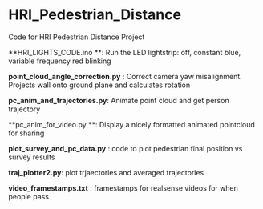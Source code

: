 # HRI_Pedestrian_Distance
Code for HRI Pedestrian Distance Project


**HRI_LIGHTS_CODE.ino **: Run the LED lightstrip: off, constant blue, variable frequency red blinking

**point_cloud_angle_correction.py** : Correct camera yaw misalignment. Projects wall onto ground plane and calculates rotation

**pc_anim_and_trajectories.py**: Animate point cloud and get person trajectory

**pc_anim_for_video.py **: Display a nicely formatted animated pointcloud for sharing

**plot_survey_and_pc_data.py** : code to plot pedestrian final position vs survey results

**traj_plotter2.py**: plot trjaectories and averaged trajectories

**video_framestamps.txt** : framestamps for realsense videos for when people pass

